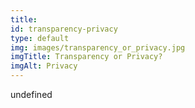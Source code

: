 ```yaml
--- 
title: 
id: transparency-privacy
type: default
img: images/transparency_or_privacy.jpg
imgTitle: Transparency or Privacy?
imgAlt: Privacy
---
```


undefined

